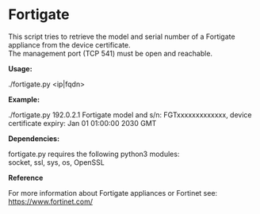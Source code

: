 # Fortigate

This script tries to retrieve the model and serial number of a Fortigate appliance from the device certificate.<br>
The management port (TCP 541) must be open and reachable.


**Usage:**

./fortigate.py <ip|fqdn>


**Example:**

./fortigate.py 192.0.2.1
Fortigate model and s/n: FGTxxxxxxxxxxxxx, device certificate expiry: Jan 01 01:00:00 2030 GMT


**Dependencies:**

fortigate.py requires the following python3 modules:<br>
socket, ssl, sys, os, OpenSSL


**Reference**

For more information about Fortigate appliances or Fortinet see: https://www.fortinet.com/
